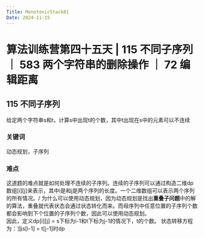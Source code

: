 ```yaml
---
Title: MonotonicStack01
Date: 2024-11-15
---
```

# 算法训练营第四十五天 | 115 不同子序列 ｜ 583 两个字符串的删除操作 ｜ 72 编辑距离
## 115 不同子序列
给定两个字符串s和t，计算s中出现t的个数，其中t出现在s中的元素可以不连续
### 关键词
动态规划，子序列
### 难点
这道题的难点就是如何处理不连续的子序列。连续的子序列可以通过构造二维dp数组[i][j]来表示，其中i是和j是两个序列的长度。一个二维数组可以表示两个序列的所有情况。/
为什么可以使用动态规划，因为动态规划是找出**重叠子问题**中的解的算法，重叠就代表状态会通过状态转化而来。而母序列中任意位置的子序列个数都会影响到下个位置的子序列个数，因此可以使用动态规划。\
因此，定义dp[i][j] = s下标为i-1和t下标为j-1的情况下，t的个数。
状态转移方程为：当s[i-1] = t[j-1]时dp
## 
